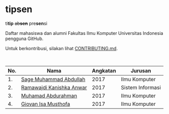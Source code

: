 # tipsen

ti**tip** ~~ab**sen**~~ pre**sen**si

Daftar mahasiswa dan alumni Fakultas Ilmu Komputer Universitas Indonesia pengguna GitHub.

Untuk berkontribusi, silakan lihat [CONTRIBUTING.md][contributing.md].

<br>

| No. | Nama | Angkatan | Jurusan |
| --- | ---- | -------- | ------- |
| 1.  | [Sage Muhammad Abdullah][laymonage] | 2017 | Ilmu Komputer |
| 2.  | [Ramawajdi Kanishka Anwar][ramawajdika] | 2017 | Sistem Informasi |
| 3.  | [Muhamad Abdurahman][aabccd021] | 2017 | Ilmu Komputer |
| 4.  | [Giovan Isa Musthofa][giovanism] | 2017 | Ilmu Komputer |

[contributing.md]: CONTRIBUTING.md
[laymonage]: https://github.com/laymonage
[ramawajdika]: https://github.com/ramawajdika
[aabccd021]: https://github.com/aabccd021
[giovanism]: https://github.com/giovanism
